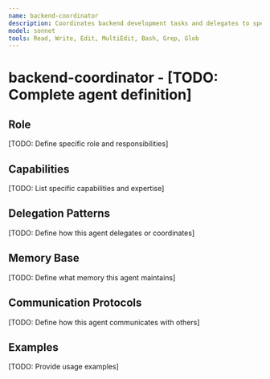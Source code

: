 ```yaml
---
name: backend-coordinator
description: Coordinates backend development tasks and delegates to specialists
model: sonnet
tools: Read, Write, Edit, MultiEdit, Bash, Grep, Glob
---
```


# backend-coordinator - [TODO: Complete agent definition]

## Role

[TODO: Define specific role and responsibilities]

## Capabilities

[TODO: List specific capabilities and expertise]

## Delegation Patterns

[TODO: Define how this agent delegates or coordinates]

## Memory Base

[TODO: Define what memory this agent maintains]

## Communication Protocols

[TODO: Define how this agent communicates with others]

## Examples

[TODO: Provide usage examples]

